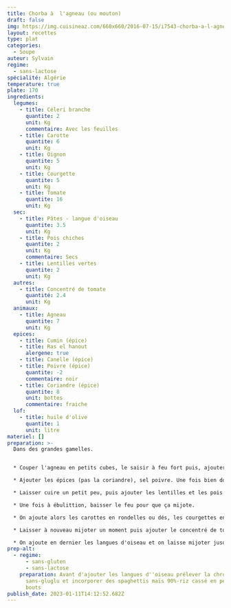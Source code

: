 ```yaml
---
title: Chorba à  l'agneau (ou mouton)
draft: false
img: https://img.cuisineaz.com/660x660/2016-07-15/i7543-chorba-a-l-agneau.jpeg
layout: recettes
type: plat
categories:
  - Soupe
auteur: Sylvain
regime:
  - sans-lactose
spécialité: Algérie
temperature: true
plate: 170
ingredients:
  legumes:
    - title: Céleri branche
      quantite: 2
      unit: Kg
      commentaire: Avec les feuilles
    - title: Carotte
      quantite: 6
      unit: Kg
    - title: Oignon
      quantite: 5
      unit: Kg
    - title: Courgette
      quantite: 5
      unit: Kg
    - title: Tomate
      quantite: 16
      unit: Kg
  sec:
    - title: Pâtes - langue d'oiseau
      quantite: 3.5
      unit: Kg
    - title: Pois chiches
      quantite: 2
      unit: Kg
      commentaire: Secs
    - title: Lentilles vertes
      quantite: 2
      unit: Kg
  autres:
    - title: Concentré de tomate
      quantité: 2.4
      unit: Kg
  animaux:
    - title: Agneau
      quantite: 7
      unit: Kg
  epices:
    - title: Cumin (épice)
    - title: Ras el hanout
      alergene: true
    - title: Canelle (épice)
    - title: Poivre (épice)
      quantite: -2
      commentaire: noir
    - title: Coriandre (épice)
      quantite: 8
      unit: bottes
      commentaire: fraiche
  lof:
    - title: huile d'olive
      quantite: 1
      unit: litre
materiel: []
preparation: >-
  Dans des grandes gamelles. 


  * Couper l'agneau en petits cubes, le saisir à feu fort puis, ajouter les oignons coupés en lamelles. 

  * Ajouter les épices (pas la coriandre), sel poivre. Une fois bien dorés, ajouter les tomates coupées en dés. 

  * Laisser cuire un petit peu, puis ajouter les lentilles et les pois chiche. Ajouter pas mal d'eau et couvrir. 

  * Une fois à ébulittion, baisser le feu pour que ça mijote. 

  * On ajoute alors les carottes en rondelles ou dés, les courgettes en dés, et le céleri (branches + feuilles). 

  * Laisser à nouveau mijoter un moment puis ajouter le concentré de tomates dilué dans de l'eau. 

  * On ajoute en dernier les langues d'oiseau et on laisse mijoter jusqu'au service ! (ne pas oublier d'ajouter la coriandre hachée vers la fin, on peut aussi en garder pour saupoudrer sur les bols !)
prep-alt:
  - regime:
      - sans-gluten
      - sans-lactose
    preparation: Avant d'ajouter les langues d''oiseau prélever la chroma pour les
      sans-gluglu et incorporer des spaghettis maïs 90%-riz cassé en petits
      bouts
publish_date: 2023-01-11T14:12:52.682Z
---
```

